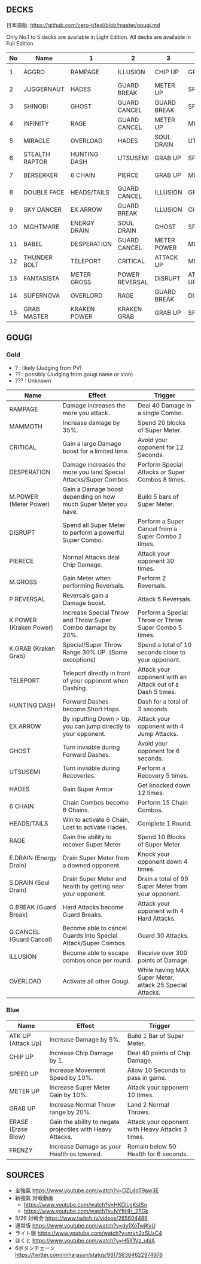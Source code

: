 ## DECKS

日本語版: https://github.com/cero-t/fexl/blob/master/gougi.md

Only No.1 to 5 decks are available in Light Edition. All decks are available in Full Edition.

|No|Name|1|2|3|4|5|
|--|----|-|-|-|-|-|
|1|AGGRO|RAMPAGE|ILLUSION|CHIP UP|GRAB UP|ERASE BLOW|
|2|JUGGERNAUT|HADES|GUARD BREAK|METER UP|SPEED UP|ATTACK UP|
|3|SHINOBI|GHOST|GUARD CANCEL|GUARD BREAK|SPEED UP|ATTACK UP|
|4|INFINITY|RAGE|GUARD CANCEL|METER UP|METER UP|METER UP|
|5|MIRACLE|OVERLOAD|HADES|SOUL DRAIN|UTSUSEMI|MAMMOTH|
|6|STEALTH RAPTOR|HUNTING DASH|UTSUSEMI|GRAB UP|SPEED UP|SPEED UP|
|7|BERSERKER|6 CHAIN|PIERCE|GRAB UP|METER UP|ERASE BLOW|
|8|DOUBLE FACE|HEADS/TAILS|GUARD CANCEL|ILLUSION|GRAB UP|SPEED UP|
|9|SKY DANCER|EX ARROW|GUARD BREAK|ILLUSION|CHIP UP|FRENZY|
|10|NIGHTMARE|ENERGY DRAIN|SOUL DRAIN|GHOST|SPEED UP|SPEED UP|
|11|BABEL|DESPERATION|GUARD CANCEL|METER POWER|METER UP|METER UP|
|12|THUNDER BOLT|TELEPORT|CRITICAL|ATTACK UP|METER UP|FRENZY|
|13|FANTASISTA|METER GROSS|POWER REVERSAL|DISRUPT|ATTACK UP|METER UP|
|14|SUPERNOVA|OVERLORD|RAGE|GUARD BREAK|DISRUPT|METER POWER|
|15|GRAB MASTER|KRAKEN POWER|KRAKEN GRAB|GRAB UP|SPEED UP|ERASE BLOW|


## GOUGI

### Gold

- ? : likely (Judging from PV)
- ?? : possibly (Judging from gougi name or icon)
- ??? : Unknown

|Name|Effect|Trigger|
|----|------|-------|
|RAMPAGE|Damage increases the more you attack.|Deal 40 Damage in a single Combo.|
|MAMMOTH|Increase damage by 35%.|Spend 20 blocks of Super Meter.|
|CRITICAL|Gain a large Damage boost for a limited time.|Avoid your opponent for 12 Seconds.|
|DESPERATION|Damage increases the more you land Special Attacks/Super Combos.|Perform Special Attacks or Super Combos 8 times.|
|M.POWER (Meter Power)|Gain a Damage boost depending on how much Super Meter you have.|Build 5 bars of Super Meter.|
|DISRUPT|Spend all Super Meter to perform a powerful Super Combo.|Perform a Super Cancel from a Super Combo 2 times.|
|PIERECE|Normal Attacks deal Chip Damage.|Attack your opponent 30 times.|
|M.GROSS|Gain Meter when performing Reversals.|Perform 2 Reversals.|
|P.REVERSAL|Reversals gain a Damage boost.|Attack 5 Reversals.|
|K.POWER (Kraken Power)|Increase Special Throw and Throw Super Combo damage by 20%.|Perform a Special Throw or Throw Super Combo 5 times.|
|K.GRAB (Kraken Grab)|Special/Super Throw Range 30% UP. (Some exceptions)|Spend a total of 10 seconds close to your opponent.|
|TELEPORT|Teleport directly in front of your opponent when Dashing.|Attack your opponent with an Attack out of a Dash 5 times.|
|HUNTING DASH|Forward Dashes become Short Hops.|Dash for a total of 3 seconds.|
|EX ARROW|By inputting Down > Up, you can jump directly to your opponent.|Attack your opponent with 4 Jump Attacks.|
|GHOST|Turn invisible during Forward Dashes.|Avoid your opponent for 6 seconds.|
|UTSUSEMI|Turn invisible during Recoveries.|Perform a Recovery 5 times.|
|HADES|Gain Super Armor|Get knocked down 12 times.|
|6 CHAIN|Chain Combos become 6 Chains.|Perform 15 Chain Combos.|
|HEADS/TAILS|Win to activate 6 Chain, Lost to activate Hades.| Complete 1 Round.|
|RAGE|Gain the ability to recover Super Meter|Spend 10 Blocks of Super Meter.|
|E.DRAIN (Energy Drain)|Drain Super Meter from a downed opponent.|Knock your opponent down 4 times.|
|S.DRAIN (Soul Drain)|Drain Super Meter and health by getting near your opponent.|Drain a total of 99 Super Meter from your opponent.|
|G.BREAK (Guard Break)|Hard Attacks become Guard Breaks.|Attack your opponent with 4 Hard Attacks.|
|G.CANCEL (Guard Cancel)|Become able to cancel Guards into Special Attack/Super Combos.|Guard 30 Attacks.|
|ILLUSION|Become able to escape combos once per round.|Receive over 300 points of Damage.|
|OVERLOAD|Activate all other Gougi.|While having MAX Super Meter, attack 25 Special Attacks.|

### Blue

|Name|Effect|Trigger|
|----|------|-------|
|ATK UP (Attack Up)|Increase Damage by 5%.|Build 1 Bar of Super Meter.|
|CHIP UP|Increase Chip Damage by 1.|Deal 40 points of Chip Damage.|
|SPEED UP|Increase Movement Speed by 10%.|Allow 10 Seconds to pass in game.|
|METER UP|Increase Super Meter Gain by 10%.|Attack your opponent 10 times.|
|GRAB UP|Increase Normal Throw range by 20%.|Land 2 Normal Throws.|
|ERASE (Erase Blow)|Gain the ability to negate projectiles with Heavy Attacks.|Attack your opponent with Heavy Attacks 3 times.|
|FRENZY|Increase Damage as your Health os lowered.|Remain below 50 Health for 6 seconds.|


## SOURCES

- 全強氣 https://www.youtube.com/watch?v=DZLdqT9aw3E
- 新強氣 対戦動画
  - https://www.youtube.com/watch?v=HKOlLgKstSo
  - https://www.youtube.com/watch?v=NYftHH_2TGk
- 5/26 対戦会 https://www.twitch.tv/videos/265604489
- 通常版 https://www.youtube.com/watch?v=dy1XoTwjKvU
- ライト版 https://www.youtube.com/watch?v=nryh2zSUxC4
- ほくと https://www.youtube.com/watch?v=H5X1Vz_ubjA
- 6ボタンチェーン https://twitter.com/miharasan/status/981756364622974976
